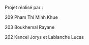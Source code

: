 Projet réalisé par :

209 Pham Thi Minh Khue

203 Boukhemal Rayane

202 Kancel Jorys et Lablanche Lucas 
